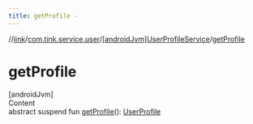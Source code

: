 ```yaml
---
title: getProfile -
---
```

//[link](../../index.md)/[com.tink.service.user](../index.md)/[[androidJvm]UserProfileService](index.md)/[getProfile](get-profile.md)



# getProfile  
[androidJvm]  
Content  
abstract suspend fun [getProfile](get-profile.md)(): [UserProfile](../../com.tink.model.user/[android-jvm]-user-profile/index.md)  



